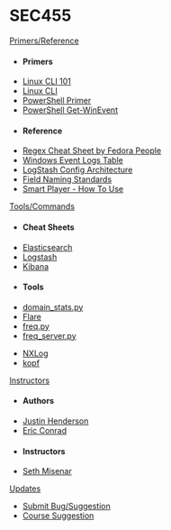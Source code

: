 SEC455
======

[Primers/Reference]()

- #### Primers
-	[Linux CLI 101](/Tools/LinuxCLI101.md)
-	[Linux CLI](/Tools/LinuxCLI.md)
-   [PowerShell Primer](/Tools/PowerShell.md)
-   [PowerShell Get-WinEvent](/Tools/Get-WinEvent.md)
- #### Reference
-	[Regex Cheat Sheet by Fedora People](/Resources/regular-expressions-cheat-sheet-v1.pdf)
-	[Windows Event Logs Table](/Tools/WindowsEventLogsTable.md)
-   [LogStash Config Architecture](/Resources/LogStashConfigArch.md)
-   [Field Naming Standards](/Resources/FieldNameGuidelines.md)
-   [Smart Player - How To Use](/Resources/SmartPlayer.md)

[Tools/Commands]()

- #### Cheat Sheets
-   [Elasticsearch](/Tools/Elasticsearch.md)
-   [Logstash](/Tools/Logstash.md)
-   [Kibana](/Tools/Kibana.md)
- #### Tools
<!-- - [bro](/Tools/bro.md) -->
- [domain_stats.py](/Tools/domain_stats.py.md)
- [Flare](/Tools/Flare.md)
- [freq.py](/Tools/freq.py.md)
- [freq_server.py](/Tools/freq_server.py.md)
<!-- Log Agent - beats -->
- [NXLog](/Tools/NXLog.md)
- [kopf](/Tools/kopf.md)
<!-- Suricata -->

[Instructors]()

-	#### Authors
-	[Justin Henderson](/Instructors/JustinHenderson.md)
-	[Eric Conrad](/Instructors/EricConrad.md)
-	#### Instructors
-	[Seth Misenar](/Instructors/SethMisenar.md)


[Updates]()

- [Submit Bug/Suggestion](/Updates/Bugs.md)
- [Course Suggestion](/Updates/Suggest.md)

